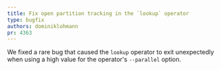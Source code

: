 ```yaml
---
title: Fix open partition tracking in the `lookup` operator
type: bugfix
authors: dominiklohmann
pr: 4363
---
```


We fixed a rare bug that caused the `lookup` operator to exit unexpectedly when
using a high value for the operator's `--parallel` option.
